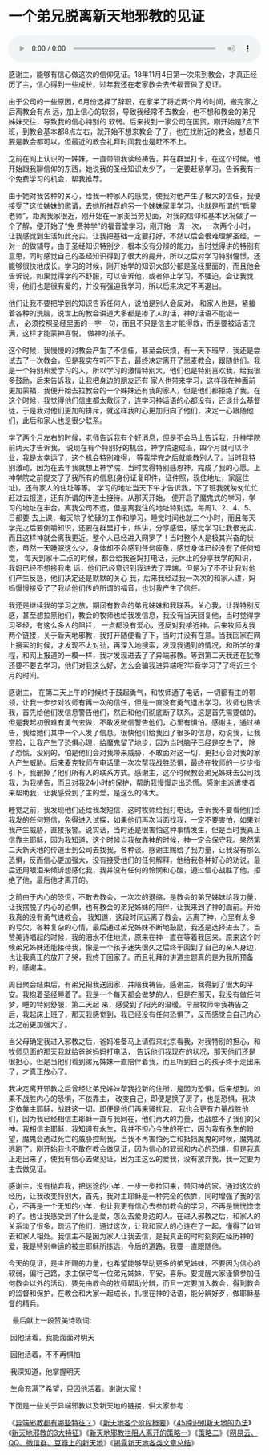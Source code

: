 # 一个弟兄脱离新天地邪教的见证

<audio style="width: 100%;" preload="false" controls controlslist="nodownload"><source src="//cdn.simai.ml/audio/mp3/old/27661.mp3" type="audio/mpeg">Your browser does not support the audio element.</audio>


<p>感谢主，能够有信心做这次的信仰见证。18年11月4日第一次来到教会，才真正经历了主，信心得到一些成长，过年我还在老家教会去传福音做了见证。</p>

<p>由于公司的一些原因，6月份选择了辞职，在家呆了将近两个月的时间，搬完家之后离教会有点&nbsp;远，加上信心的软弱，导致我经常不去教会，也不想和教会的弟兄姊妹交往，导致我的信⼼特别的&nbsp;软弱。后来找到一家公司在国贸，刚开始是7点下班，到教会基本都8点左右，就开始不想来教会&nbsp;了了，也在找附近的教会，想着只要是教会都可以，但最近的教会礼拜时间我也是赶不不上。</p>

<p>之前在网上认识的一姊妹，一直带领我读经祷告，并在群里打卡，在这个时候，他开始跟我聊信仰的东西，她说我的圣经知识太少了，一定要赶紧学习，告诉我有一个免费学习的机会，帮我推荐。</p>

<p>由于她对我各种的关心，给我一种家人的感觉，使我对他产生了极大的信任，我便接受了这位姊妹的邀请，去她所推荐的另一个姊妹家里学习，也就是所谓的“启蒙老师”，距离我家很近，刚开始在一家麦当劳见面，对我的信仰和基本状况做了一个了解，便开始了“免&nbsp;费神学”的福音堂学习，刚开始一周一次，一次两个小时，让我感觉到生活如此充实，让我把基础一定要打好，不然以后会很难理解圣经，一对一的做辅导，由于圣经知识特别少，根本没有分辨的能力，当时觉得讲的特别有意思，同时感觉自己的圣经知识得到了很大的提升，所以之后对学习特别憧憬，还能够很快地成长。学习的时候，刚开始学的知识大部分都是圣经里面的，而且他会告诉说，如果觉得学的不舒服，可以告诉他，或者停止学习，不强迫，会让我觉得，他们也是很有爱的，并没有强迫我学习，所以后来决定不再退出。</p>

<p>他们让我不要把学到的知识告诉任何人，说怕是别人会反对，&nbsp;和家人也是，紧接着各种的洗脑，说世上的教会讲道大多都是掺了人的话，神的话语不能错一点，&nbsp;必须按照圣经里面的一字一句，而且不只是信主才能得救，而是要被话语充满，这样才能蒙神喜悦，&nbsp;做神的孩子。</p>

<p>这个时候，我慢慢的对教会产生了不信任，甚至会厌烦，有一天下班早，我还是尝试去了一次教会，但是我实在听不下去，最终决定离开了思麦教会，跟随他们。我是一个特别热爱学习的人，所以学习的激情特别大，他们也是特别喜欢我，给我很多鼓励，后来告诉我，让我把身边的朋友还有&nbsp;家人也带来学习，这样我在神面前更加蒙福，我便开始去拉教会的一个姊妹还有我的家人，但是他们都拒绝了我。在这个时候，我觉得他们信主都太敷衍了，连学习神话语的心都没有，还谈什么基督徒，于是我对他们更加的排斥，就这样我的心更加归向了他们，决定一心跟随他们，此后和家人也是很少联系。</p>

<p>学了两个月左右的时候，老师告诉我有个好消息，但是不会马上告诉我，升神学院前两天才告诉我，&nbsp;说现在有个特别好的机会，神学院速成班，四个月就可以毕业，我是太幸运了，这个机会特别难得，&nbsp;等我学完之后就能教别人了。当时我特别激动，因为在去年我就想上神学院，当时觉得特别感恩神，完成了我的心愿。上神学院之前提交了了我所有的信息(身份证复印件，证件照，现住地址，家庭住址)，还有家人的住址等等。&nbsp;学习的地址当天下午才告诉我，下了班我就匆匆忙忙赶过去报道，还有所谓的传道士接待。从那天开始，&nbsp;便开启了魔鬼式的学习，学习的地址在丰台，离我公司不远，但是离我住的地址特别远，每周1、2、4、5、日都要&nbsp;去上课，每天除了忙碌的工作和学习，睡觉时间也就三个小时，而且每天学完之后要倒嚼知识，还要在群里打卡，练讲，分享感悟，感觉学习让我很充实，而且这样神就会离我更近。整个人已经进入网罗了！当时整个人是极其兴奋的状态，虽然一天睡眠这么少，身体却不会感到任何疲惫，感觉身体已经没有了任何知觉，&nbsp;每天到家十二点的时候，都会给我爸妈打电话，无休止的分享我学的知识，我妈已经不想接我电&nbsp;话，他们已经意识到我进去了异端，但是为了不不让我对他们产生反感，他们决定还是默默的关心&nbsp;我，后来我经过我一次次的和家人讲，妈妈慢慢接受了了我给他们传的所谓的福音，也对我产生了信任。</p>

<p>我还是继续我的学习之旅，期间有教会的弟兄姊妹和我联系，关心我，让我特别反感，甚至想拉黑他们，教会的牧师也给我发信息，我没有当天回复他，当时觉得学习圣经，有这么多人的阻拦，&nbsp;一点都没有爱心，还反对我接近神。后来牧师发我两个链接，关于新天地邪教，我打开随便看了下，当时并没有在意。当我回家在网上搜索的时候，才发现不太对劲，再深入地搜索，发现我遇到的情况，和所学的课程，和网上报道的一模一样，我才发现进去了了异端邪教。等到第二天我还在犹豫还要不要去学习，他们对我这么好，怎么会骗我进异端呢?毕竟学习了了将近三个月的时间。</p>

<p>感谢主，&nbsp;在第二天上午的时候终于鼓起勇气，和牧师通了电话，一切都有主的带领，让我一步步对牧师有再一次的信任，但是一直没有勇气退出学习，牧师也告诉我，首先给他们发信息警告他们，然后和他们彻底断了联系，这是首先需要做的。但是我起初很难有勇气去做，不敢发微信警告他们，心里有惧怕。感谢主，通过祷告，我给她们其中一个人发了信息。很快他们给我回了很多的信息，劝说我，让我赏脸，让我产生了恐惧心理，给魔鬼留了地步，因为当时脑子已经是空白了，&nbsp;除了恐慌，没别的，怕是他们会对我带来威胁，不敢面对这一切，更担心会对我的家人产生威胁。后来麦克牧师在电话里一次次帮我战胜恐惧，最终在牧师的一步步指引下，我删掉了他们所有人的联系方式。感谢主，这个时候教会弟兄姊妹去公司找我，为我祷告，而且对我24小时的保护，帮助我慢慢走出恐慌。感谢主派遣使者来帮助我，让我感受到了主的爱，是这么的伟大。</p>

<p>睡觉之前，我发现他们还给我发短信，这时牧师给我打电话，告诉我不要看他们给我发的任何短信，免得进入试探，如果他们再次当面找我，一定不要害怕，如果对我产生威胁，直接报警。说实话，当时还是很害怕这种事情发生，但是当时我真正信靠主耶稣，因为我知道，这个时候当我依靠神的时候，神一定会保守我。果然第二天新天地的传道士到公司去找我，各种谈。感谢主赐给了我力量，让我没有那么恐惧，反而信心更加强大，没有接受他们的任何解释，他给我各种好心的劝说，最后还用眼泪来倾诉想感化我，我并没有任何的怜悯和心酸，通过信心战胜了他，拒绝了他，最后他才离开的。</p>

<p>之前由于内心的恐慌，不敢去教会，一次次的退缩，是教会的弟兄姊妹给我力量，让我摆脱了内心的恐惧，也有教会的弟兄姊妹的陪伴，让我来到了神的面前。开始我真的没有勇气进教会，&nbsp;我知道，这段时间远离了教会，远离了神，心里有太多的亏欠，各种复杂的心情，最后通过弟兄姊妹不断地鼓励，我还是选择进去了。当赞美诗唱起的时候，我的泪水不住地流，原来在神一直在等着我回来。原来这个时候弟兄姊妹还能接待我，像是一个孩子迷失很久之后终于回到了自己的亲人身边，也让我真正的放开了哭，我终于回家了。而且礼拜的讲道主题真的是为我所预备的，感谢主。</p>

<p>周日聚会结束后，有弟兄把我送回家，并陪我祷告，感谢主，我得到了很大的平安。我抱着圣经睡着了。我是一个每天都会做梦的人，但是在那天，我没有做任何梦，睡的特别舒服，第二天起&nbsp;来，感受到了阳光的温暖。早晨牧师带我祷告之后，我起床上班了，那天我感觉到，我已经没有任何恐惧了，反而感觉自自己内心比之前更加强大了。</p>

<p>当父母确定我进入邪教之后，爸妈准备马上请假来北京看我，对我特别的担心，和牧师见面的那天我就给爸爸妈妈打电话，&nbsp;告诉他们我现在的状况，那天他们还是很担心。但是当他们看到弟兄姊妹一直陪伴着我，而且听到自己的孩子终于走出来了，才真正放心了。</p>

<p>我决定离开邪教之后曾经让弟兄姊妹帮我找新的住所，是因为恐惧，后来想到，如果不战胜内心的恐惧，不依靠主，&nbsp;改变自己，即便是换了房子，也是恐惧，我决定依靠主耶稣，战胜这一切。即便是他们再来骚扰我，&nbsp;我也会更有力量战胜他们，因为我已经相信主耶稣一直与我同在，他们再大的力量，也战胜不了我们的父神。我相信主耶稣，我知道有永生，我并不担心今生的死亡，因为我有永生的盼望，魔鬼会透过死亡的威胁控制我，当我不再害怕死亡和抵挡魔鬼的时候，魔鬼就逃跑了。刚开始我也不敢在教会做见证，因为信心的软弱和内心的恐惧，但是我真正走出来了，使我有信心去做见证，因为主这么的爱我，没有放弃我，我一定要为主去做见证。</p>

<p>感谢主，没有抛弃我，把迷途的小羊，一步一步拉回来，带回神的家。通过这次的经历，让我改变特别大，首先，我对主耶稣是一种完全的依靠，同时增强了我的信心，不再是一个无知的小羊，也让我更有信心去参加教会的学习，不再是恍恍惚惚的了。也让我感受到了什么是爱，怎么去爱身边的人。在进入邪教之后，和家人的关系淡了很多，疏远了他们，通过这次，让我和家人的心连在了一起，懂得了如何去和家人相处。我信主不是因为家人让我去信，是我真正的时时刻刻在经历神的爱，我是特别幸运的被主耶稣所拣选，今后的道路，我要一直跟随他。</p>

<p>今天的见证，是主所赐的力量，也希望能够帮助更多的弟兄姊妹，不要因为信心的软弱，偏行己路，求主保守每一位弟兄姊妹，平安，喜乐。要提醒大家谨慎参加任何教会以外的活动，要先由教会的牧师帮助分辨，而且一定要加入教会，得到教会的监督和保护，在教会和大家一起成长，扎根在神的话语，能分辨好歹，做耶稣基督的精兵。</p>

<p>&nbsp; 最后献上一段赞美诗歌词:</p>

<p>&nbsp;因他活着，我能⾯面对明天</p>

<p>&nbsp;因他活着，不不再惧怕</p>

<p>&nbsp;我深知道，他掌握明天</p>

<p>&nbsp;生命充满了希望，只因他活着。谢谢大家！</p>

<p>下面是一些关于异端邪教以及新天地的链接，供大家参考：</p>

<p>《<a href="/node/27629">异端邪教都有哪些特征？</a>》《<a href="https://mp.weixin.qq.com/s?__biz=MzUxMzA0ODQxNg==&amp;mid=2247484799&amp;idx=1&amp;sn=11fc9b61cd187ef1f40ee85a49034a67&amp;chksm=f95a6f70ce2de666f751be001485a0480d1447622f5a7267d2c1857909864982e3b83d7e4cc2&amp;mpshare=1&amp;scene=1&amp;srcid=0920PoSDcsch4jfLYHWGq7X3&amp;sharer_sharetime=1568942198090&amp;sharer_shareid=9a39f5ba5aec8893af46d0a70af35fcd&amp;key=62cf43e695d2fde26378d1445e24be9b3f7f6d2ba5a73484d960aab1f7292f4ceb69a24bc9ddb73f81dfcc248742a21a18609a6b90bc92f1c79f909f050a381a29efa07e9c714e6f76cd65b4ec667cc2&amp;ascene=1&amp;uin=Mjc4MDkwMzI4NA%3D%3D&amp;devicetype=Windows+7&amp;version=62060833&amp;lang=zh_CN&amp;pass_ticket=cipVrKjiGS5VzfRqYHPu9fjDv92CDkreAIty6%2B8fe5Vw0VKwBv4tn8yTvlaJjjWn">新天地各个阶段概要</a>》《<a href="https://mp.weixin.qq.com/s?__biz=MzUxMzA0ODQxNg==&amp;mid=2247484400&amp;idx=1&amp;sn=fd5a4decd36cbb1d44bdfd192102323d&amp;chksm=f95a69ffce2de0e91d0309659396dbba7f99ac9e30f717727a6f8dad066aac350632a347c226&amp;scene=21#wechat_redirect">45种识别新天地的办法</a>》《<a href="https://mp.weixin.qq.com/s?__biz=MzA4MjU4NjQxOQ==&amp;mid=2669947525&amp;idx=1&amp;sn=9b0f406255daedfe8254c276d839962a&amp;chksm=8553f4d9b2247dcf90a5ce07c9cbb3f073a4d6d7ace40f4d4970d94200fa5d2f6acc37d76b5d&amp;mpshare=1&amp;scene=1&amp;srcid=0920XsSos0wLzOTELVfLzyzj&amp;sharer_sharetime=1569725083170&amp;sharer_shareid=9a39f5ba5aec8893af46d0a70af35fcd&amp;key=62cf43e695d2fde2491a5c2f2eba360d7cbaa9dc1aa5ea1923b2fb07707b17b448b57539f4f51b77a76c5207b00a6359bbe9ef64457fa1ac4738d430e567e49a3d5df75512e1f53510d5f738aa6ea997&amp;ascene=1&amp;uin=Mjc4MDkwMzI4NA%3D%3D&amp;devicetype=Windows+7&amp;version=62070141&amp;lang=zh_CN&amp;pass_ticket=ed%2BzSlyMEzreH0nG1e5CZb1L3I4AWQFFuuZzPOc1RJ2SC8M1ZL9zjF2TKQGznS8E">新天地邪教的3大特征</a>》《<a href="https://mp.weixin.qq.com/s?__biz=MzUxMzA0ODQxNg==&amp;mid=2247484679&amp;idx=1&amp;sn=474cdbfd24fd1ee12908fb95152591cf&amp;chksm=f95a6f08ce2de61efd1eecfc47c4ca9470f193404c3106e91dd441c9f208350624fc76150ed0&amp;mpshare=1&amp;scene=1&amp;srcid=0921PnYgrk2jyR7OY7bXyW4H&amp;sharer_sharetime=1569073507448&amp;sharer_shareid=908df31fb0478660ab3733ca5a63ba44&amp;key=f0572ec07140f1600182404a36f6a3791e54f457f889324e2113ed4a25a275701f79523d0d1e58554a9572a77dda0ea3081c8946d8c292ebf41825b7f2db79edf7dcd8e97c9cdffd6f0dbba233cab65a&amp;ascene=1&amp;uin=Mjc4MDkwMzI4NA%3D%3D&amp;devicetype=Windows+7&amp;version=62060833&amp;lang=zh_CN&amp;pass_ticket=cipVrKjiGS5VzfRqYHPu9fjDv92CDkreAIty6%2B8fe5Vw0VKwBv4tn8yTvlaJjjWn">新天地邪教拦阻人离开的策略一</a>》《<a href="https://mp.weixin.qq.com/s?__biz=MzUxMzA0ODQxNg==&amp;mid=2247484671&amp;idx=1&amp;sn=4972a0a7c7bbf5c8b69bbe47f1465a05&amp;chksm=f95a6ef0ce2de7e692d4c8d0e1a48f84258a09e4862d97dd96fb48807930ec5c22f9cb32a2b3&amp;scene=21#wechat_redirect">策略二</a>》《<a href="https://mp.weixin.qq.com/s?__biz=MzUxMzA0ODQxNg==&amp;mid=2247484430&amp;idx=1&amp;sn=b7ec74d71d506be04e19c0f62cd19209&amp;chksm=f95a6e01ce2de7171542717d9a395f5f934512047e9398364c6902d575bf7f8cc71fa5bdc83e&amp;scene=21#wechat_redirect">网易云、QQ、微信群、豆瓣上的新天地</a>》《<a href="https://mp.weixin.qq.com/s?__biz=MzUxMzA0ODQxNg==&amp;mid=2247484750&amp;idx=1&amp;sn=5df820ea087a4efd6cae88066c067569&amp;chksm=f95a6f41ce2de6576f68f47c1f20806e0e3ae700b5fb3297631574cf2ad688fba87f930344c9&amp;scene=21#wechat_redirect">揭露新天地各类文章总结</a>》</p>